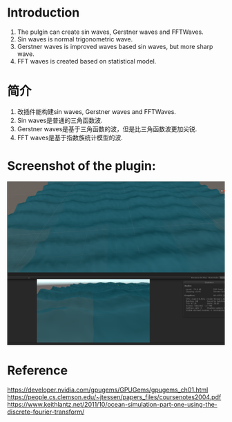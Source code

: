 # Introduction
1. The pulgin can create sin waves, Gerstner waves and FFTWaves. <br>
2. Sin waves is normal trigonometric wave. <br>
3. Gerstner waves is improved waves based sin waves, but more sharp wave.<br>
4. FFT waves is created based on statistical model. 

# 简介
1. 改插件能构建sin waves, Gerstner waves and FFTWaves. <br>
2. Sin waves是普通的三角函数波.<br>
3. Gerstner waves是基于三角函数的波，但是比三角函数波更加尖锐.<br>
4. FFT waves是基于指数族统计模型的波. <br>

# Screenshot of the plugin:
![](Files/Sample1.png)

# Reference
https://developer.nvidia.com/gpugems/GPUGems/gpugems_ch01.html<br>
https://people.cs.clemson.edu/~jtessen/papers_files/coursenotes2004.pdf<br>
https://www.keithlantz.net/2011/10/ocean-simulation-part-one-using-the-discrete-fourier-transform/

